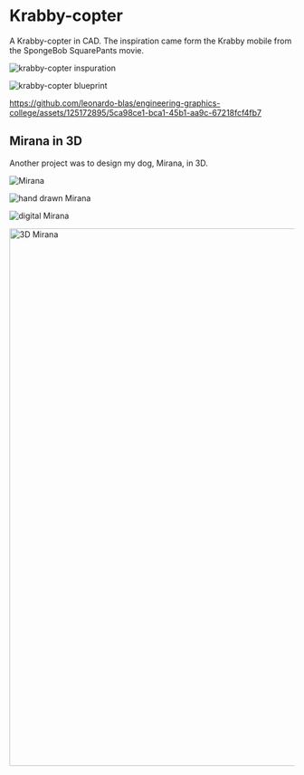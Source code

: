 # Krabby-copter
A Krabby-copter in CAD. The inspiration came form the Krabby mobile from the SpongeBob SquarePants movie.

![krabby-copter inspuration](https://github.com/leonardo-blas/engineering-graphics-college/assets/125172895/a9f81d53-4601-475a-aca7-dd0b6e960257)

![krabby-copter blueprint](https://github.com/leonardo-blas/engineering-graphics-college/assets/125172895/d867ad62-0e0c-4f34-86a8-1d9232686129)

https://github.com/leonardo-blas/engineering-graphics-college/assets/125172895/5ca98ce1-bca1-45b1-aa9c-67218fcf4fb7

## Mirana in 3D
Another project was to design my dog, Mirana, in 3D.

![Mirana](https://github.com/leonardo-blas/engineering-graphics-college/assets/125172895/4d962992-38ef-4b84-bf6b-823df1a72c3d)

![hand drawn Mirana](https://github.com/leonardo-blas/engineering-graphics-college/assets/125172895/d97a5bb4-e280-409e-9c3e-96814d060b73)

![digital Mirana](https://github.com/leonardo-blas/engineering-graphics-college/assets/125172895/1eb70df2-b9c3-42bc-a55c-0fa5583f3128)

<img width="950" alt="3D Mirana" src="https://github.com/leonardo-blas/engineering-graphics-college/assets/125172895/c59057b3-c85a-4816-a3de-806f09bcc4e8">
